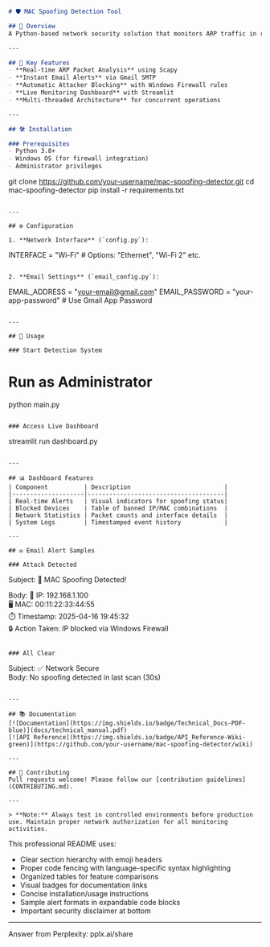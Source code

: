 ```markdown
# 🛡️ MAC Spoofing Detection Tool

## 📄 Overview  
A Python-based network security solution that monitors ARP traffic in real-time to detect and prevent MAC address spoofing attacks. Features live email alerts, automatic IP blocking via Windows Firewall, and an interactive Streamlit dashboard.

---

## 🌟 Key Features  
- **Real-time ARP Packet Analysis** using Scapy  
- **Instant Email Alerts** via Gmail SMTP  
- **Automatic Attacker Blocking** with Windows Firewall rules  
- **Live Monitoring Dashboard** with Streamlit  
- **Multi-threaded Architecture** for concurrent operations  

---

## 🛠️ Installation  

### Prerequisites  
- Python 3.8+  
- Windows OS (for firewall integration)  
- Administrator privileges  

```
git clone https://github.com/your-username/mac-spoofing-detector.git
cd mac-spoofing-detector
pip install -r requirements.txt
```

---

## ⚙️ Configuration  

1. **Network Interface** (`config.py`):  
```
INTERFACE = "Wi-Fi"  # Options: "Ethernet", "Wi-Fi 2" etc.
```

2. **Email Settings** (`email_config.py`):  
```
EMAIL_ADDRESS = "your-email@gmail.com"
EMAIL_PASSWORD = "your-app-password"  # Use Gmail App Password
```

---

## 🚀 Usage  

### Start Detection System  
```
# Run as Administrator
python main.py
```

### Access Live Dashboard  
```
streamlit run dashboard.py
```

---

## 📊 Dashboard Features  
| Component          | Description                          |
|--------------------|--------------------------------------|
| Real-time Alerts   | Visual indicators for spoofing status|
| Blocked Devices    | Table of banned IP/MAC combinations  |
| Network Statistics | Packet counts and interface details  |
| System Logs        | Timestamped event history            |

---

## ✉️ Email Alert Samples  

### Attack Detected  
```
Subject: 🚨 MAC Spoofing Detected!

Body:
📍 IP: 192.168.1.100  
🖥️ MAC: 00:11:22:33:44:55  
⏱️ Timestamp: 2025-04-16 19:45:32  
🔒 Action Taken: IP blocked via Windows Firewall
```

### All Clear  
```
Subject: ✅ Network Secure  
Body: No spoofing detected in last scan (30s)
```

---

## 📚 Documentation  
[![Documentation](https://img.shields.io/badge/Technical_Docs-PDF-blue)](docs/technical_manual.pdf)  
[![API Reference](https://img.shields.io/badge/API_Reference-Wiki-green)](https://github.com/your-username/mac-spoofing-detector/wiki)

---

## 🤝 Contributing  
Pull requests welcome! Please follow our [contribution guidelines](CONTRIBUTING.md).

---

> **Note:** Always test in controlled environments before production use. Maintain proper network authorization for all monitoring activities.
```

This professional README uses:  
- Clear section hierarchy with emoji headers  
- Proper code fencing with language-specific syntax highlighting  
- Organized tables for feature comparisons  
- Visual badges for documentation links  
- Concise installation/usage instructions  
- Sample alert formats in expandable code blocks  
- Important security disclaimer at bottom

---
Answer from Perplexity: pplx.ai/share